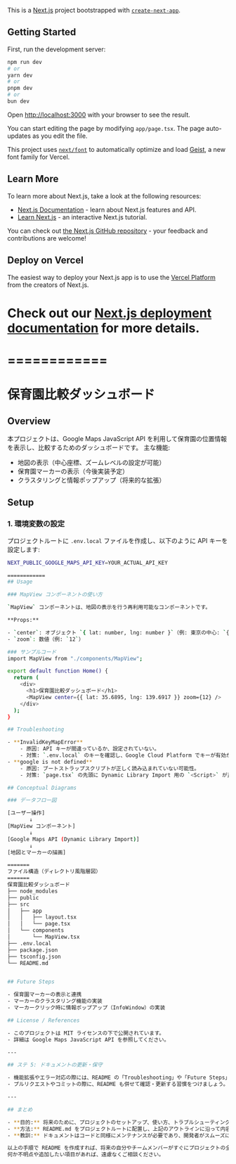 This is a [Next.js](https://nextjs.org) project bootstrapped with [`create-next-app`](https://nextjs.org/docs/app/api-reference/cli/create-next-app).

## Getting Started

First, run the development server:

```bash
npm run dev
# or
yarn dev
# or
pnpm dev
# or
bun dev
```

Open [http://localhost:3000](http://localhost:3000) with your browser to see the result.

You can start editing the page by modifying `app/page.tsx`. The page auto-updates as you edit the file.

This project uses [`next/font`](https://nextjs.org/docs/app/building-your-application/optimizing/fonts) to automatically optimize and load [Geist](https://vercel.com/font), a new font family for Vercel.

## Learn More

To learn more about Next.js, take a look at the following resources:

- [Next.js Documentation](https://nextjs.org/docs) - learn about Next.js features and API.
- [Learn Next.js](https://nextjs.org/learn) - an interactive Next.js tutorial.

You can check out [the Next.js GitHub repository](https://github.com/vercel/next.js) - your feedback and contributions are welcome!

## Deploy on Vercel

The easiest way to deploy your Next.js app is to use the [Vercel Platform](https://vercel.com/new?utm_medium=default-template&filter=next.js&utm_source=create-next-app&utm_campaign=create-next-app-readme) from the creators of Next.js.

Check out our [Next.js deployment documentation](https://nextjs.org/docs/app/building-your-application/deploying) for more details.
============
============
============
# 保育園比較ダッシュボード

## Overview
本プロジェクトは、Google Maps JavaScript API を利用して保育園の位置情報を表示し、比較するためのダッシュボードです。
主な機能:
- 地図の表示（中心座標、ズームレベルの設定が可能）
- 保育園マーカーの表示（今後実装予定）
- クラスタリングと情報ポップアップ（将来的な拡張）

## Setup

### 1. 環境変数の設定
プロジェクトルートに `.env.local` ファイルを作成し、以下のように API キーを設定します:
```bash
NEXT_PUBLIC_GOOGLE_MAPS_API_KEY=YOUR_ACTUAL_API_KEY

============
## Usage

### MapView コンポーネントの使い方

`MapView` コンポーネントは、地図の表示を行う再利用可能なコンポーネントです。

**Props:**

- `center`: オブジェクト `{ lat: number, lng: number }`（例: 東京の中心: `{ lat: 35.6895, lng: 139.6917 }`）
- `zoom`: 数値（例: `12`）

### サンプルコード
import MapView from "./components/MapView";

export default function Home() {
  return (
    <div>
      <h1>保育園比較ダッシュボード</h1>
      <MapView center={{ lat: 35.6895, lng: 139.6917 }} zoom={12} />
    </div>
  );
}

## Troubleshooting

- **InvalidKeyMapError**
    - 原因: API キーが間違っているか、設定されていない。
    - 対策: `.env.local` のキーを確認し、Google Cloud Platform でキーが有効か確認する。
- **google is not defined**
    - 原因: ブートストラップスクリプトが正しく読み込まれていない可能性。
    - 対策: `page.tsx` の先頭に Dynamic Library Import 用の `<Script>` が正しく配置されているか確認する。

## Conceptual Diagrams

### データフロー図

[ユーザー操作]
       ↓
[MapView コンポーネント]
       ↓
[Google Maps API (Dynamic Library Import)]
       ↓
[地図とマーカーの描画]

=======
ファイル構造（ディレクトリ風階層図）
=======
保育園比較ダッシュボード
├── node_modules
├── public
├── src
│   ├── app
│   │   ├── layout.tsx
│   │   └── page.tsx
│   └── components
│       └── MapView.tsx
├── .env.local
├── package.json
├── tsconfig.json
└── README.md


## Future Steps

- 保育園マーカーの表示と連携
- マーカーのクラスタリング機能の実装
- マーカークリック時に情報ポップアップ（InfoWindow）の実装

## License / References

- このプロジェクトは MIT ライセンスの下で公開されています。
- 詳細は Google Maps JavaScript API を参照してください。

---

## ステ 5: ドキュメントの更新・保守

- 機能拡張やエラー対応の際には、README の「Troubleshooting」や「Future Steps」の項目を更新します。
- プルリクエストやコミットの際に、README も併せて確認・更新する習慣をつけましょう。

---

## まとめ

- **目的:** 将来のために、プロジェクトのセットアップ、使い方、トラブルシューティング、全体の概念をまとめたドキュメントを作成する
- **方法:** README.md をプロジェクトルートに配置し、上記のアウトラインに沿って内容を記載する
- **教訓:** ドキュメントはコードと同様にメンテナンスが必要であり、開発者がスムーズにプロジェクトに参入できるように、常に最新の情報を反映させることが重要です。

以上の手順で README を作成すれば、将来の自分やチームメンバーがすぐにプロジェクトの全体像を把握できる状態になります。
何か不明点や追加したい項目があれば、遠慮なくご相談ください。